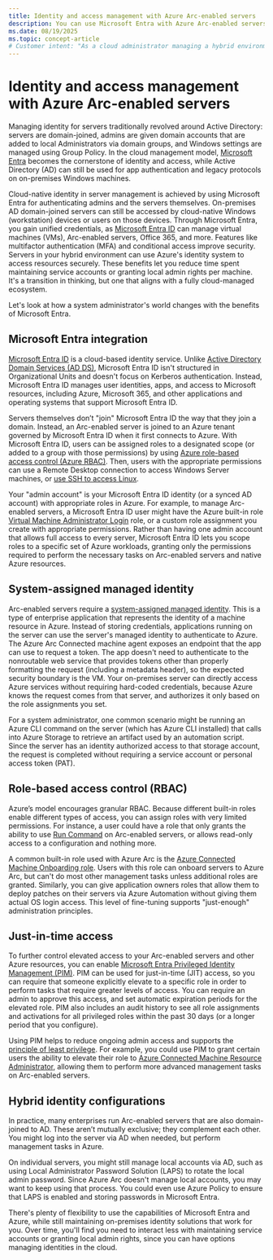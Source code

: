 ```yaml
---
title: Identity and access management with Azure Arc-enabled servers
description: You can use Microsoft Entra with Azure Arc-enabled servers to manage identity and access control in your hybrid environment.
ms.date: 08/19/2025
ms.topic: concept-article
# Customer intent: "As a cloud administrator managing a hybrid environment, I want to control access to Azure Arc-enabled servers through Microsoft Entra, so I can use Azure's identity system to control access to resources."
---
```


# Identity and access management with Azure Arc-enabled servers

Managing identity for servers traditionally revolved around Active Directory: servers are domain-joined, admins are given domain accounts that are added to local Administrators via domain groups, and Windows settings are managed using Group Policy. In the cloud management model, [Microsoft Entra](/entra/fundamentals/what-is-entra) becomes the cornerstone of identity and access, while Active Directory (AD) can still be used for app authentication and legacy protocols on on-premises Windows machines.

Cloud-native identity in server management is achieved by using Microsoft Entra for authenticating admins and the servers themselves. On-premises AD domain-joined servers can still be accessed by cloud-native Windows (workstation) devices or users on those devices. Through Microsoft Entra, you gain unified credentials, as [Microsoft Entra ID](/entra/fundamentals/whatis) can manage virtual machines (VMs), Arc-enabled servers, Office 365, and more. Features like multifactor authentication (MFA) and conditional access improve security. Servers in your hybrid environment can use Azure's identity system to access resources securely. These benefits let you reduce time spent maintaining service accounts or granting local admin rights per machine. It's a transition in thinking, but one that aligns with a fully cloud-managed ecosystem.

Let's look at how a system administrator's world changes with the benefits of Microsoft Entra.

## Microsoft Entra integration

[Microsoft Entra ID](/entra/fundamentals/whatis) is a cloud-based identity service. Unlike [Active Directory Domain Services (AD DS)](/windows-server/identity/ad-ds/get-started/virtual-dc/active-directory-domain-services-overview), Microsoft Entra ID isn't structured in Organizational Units and doesn't focus on Kerberos authentication. Instead, Microsoft Entra ID manages user identities, apps, and access to Microsoft resources, including Azure, Microsoft 365, and other applications and operating systems that support Microsoft Entra ID.

Servers themselves don’t "join" Microsoft Entra ID the way that they join a domain. Instead, an Arc-enabled server is joined to an Azure tenant governed by Microsoft Entra ID when it first connects to Azure. With Microsoft Entra ID, users can be assigned roles to a designated scope (or added to a group with those permissions) by using [Azure role-based access control (Azure RBAC)](/azure/role-based-access-control/overview). Then, users with the appropriate permissions can use a Remote Desktop connection to access Windows Server machines, or [use SSH to access Linux](../ssh-arc-overview.md).

Your "admin account" is your Microsoft Entra ID identity (or a synced AD account) with appropriate roles in Azure. For example, to manage Arc-enabled servers, a Microsoft Entra ID user might have the Azure built-in role [Virtual Machine Administrator Login](/azure/role-based-access-control/built-in-roles/compute) role, or a custom role assignment you create with appropriate permissions. Rather than having one admin account that allows full access to every server, Microsoft Entra ID lets you scope roles to a specific set of Azure workloads, granting only the permissions required to perform the necessary tasks on Arc-enabled servers and native Azure resources.

## System-assigned managed identity

Arc-enabled servers require a [system-assigned managed identity](../managed-identity-authentication.md). This is a type of enterprise application that represents the identity of a machine resource in Azure. Instead of storing credentials, applications running on the server can use the server's managed identity to authenticate to Azure. The Azure Arc Connected machine agent exposes an endpoint that the app can use to request a token. The app doesn't need to authenticate to the nonroutable web service that provides tokens other than properly formatting the request (including a metadata header), so the expected security boundary is the VM. Your on-premises server can directly access Azure services without requiring hard-coded credentials, because Azure knows the request comes from that server, and authorizes it only based on the role assignments you set.

For a system administrator, one common scenario might be running an Azure CLI command on the server (which has Azure CLI installed) that calls into Azure Storage to retrieve an artifact used by an automation script. Since the server has an identity authorized access to that storage account, the request is completed without requiring a service account or personal access token (PAT).

## Role-based access control (RBAC)

Azure’s model encourages granular RBAC. Because different built-in roles enable different types of access, you can assign roles with very limited permissions. For instance, a user could have a role that only grants the ability to use [Run Command](../run-command.md) on Arc-enabled servers, or allows read-only access to a configuration and nothing more.

A common built-in role used with Azure Arc is the [Azure Connected Machine Onboarding role](/azure/role-based-access-control/built-in-roles/management-and-governance). Users with this role can onboard servers to Azure Arc, but can't do most other management tasks unless additional roles are granted. Similarly, you can give application owners roles that allow them to deploy patches on their servers via Azure Automation without giving them actual OS login access. This level of fine-tuning supports "just-enough" administration principles.

## Just-in-time access

To further control elevated access to your Arc-enabled servers and other Azure resources, you can enable [Microsoft Entra Privileged Identity Management (PIM)](/entra/id-governance/privileged-identity-management/pim-configure). PIM can be used for just-in-time (JIT) access, so you can require that someone explicitly elevate to a specific role in order to perform tasks that require greater levels of access. You can require an admin to approve this access, and set automatic expiration periods for the elevated role. PIM also includes an audit history to see all role assignments and activations for all privileged roles within the past 30 days (or a longer period that you configure).

Using PIM helps to reduce ongoing admin access and supports the [principle of least privilege](/entra/id-governance/scenarios/least-privileged). For example, you could use PIM to grant certain users the ability to elevate their role to [Azure Connected Machine Resource Administrator](/azure/role-based-access-control/built-in-roles/management-and-governance), allowing them to perform more advanced management tasks on Arc-enabled servers.

## Hybrid identity configurations

In practice, many enterprises run Arc-enabled servers that are also domain-joined to AD. These aren’t mutually exclusive; they complement each other. You might log into the server via AD when needed, but perform management tasks in Azure.

On individual servers, you might still manage local accounts via AD, such as using Local Administrator Password Solution (LAPS) to rotate the local admin password. Since Azure Arc doesn't manage local accounts, you may want to keep using that process. You could even use Azure Policy to ensure that LAPS is enabled and storing passwords in Microsoft Entra.

There's plenty of flexibility to use the capabilities of Microsoft Entra and Azure, while still maintaining on-premises identity solutions that work for you. Over time, you'll find you need to interact less with maintaining service accounts or granting local admin rights, since you can have options managing identities in the cloud.
